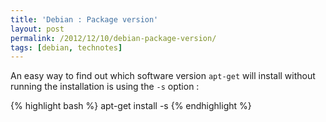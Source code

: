 ```yaml
---
title: 'Debian : Package version'
layout: post
permalink: /2012/12/10/debian-package-version/
tags: [debian, technotes]
---
```

An easy way to find out which software version `apt-get` will install without running the installation is using the `-s` option :

{% highlight bash %}
apt-get install -s <package>
{% endhighlight %}